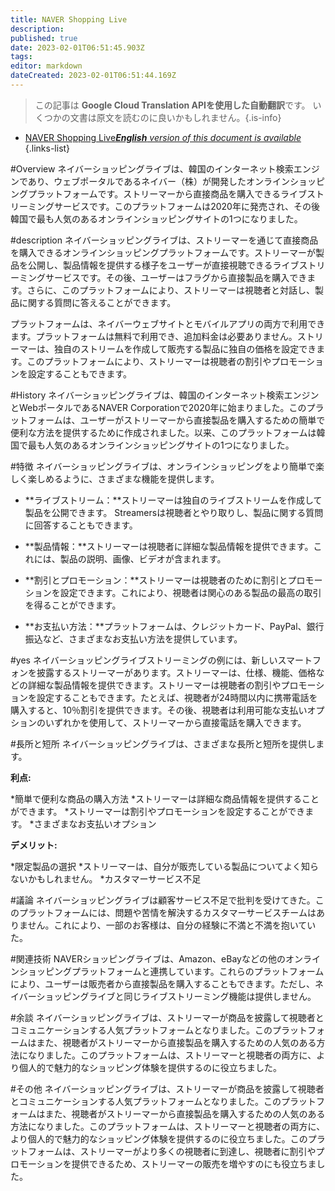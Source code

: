 ```yaml
---
title: NAVER Shopping Live
description: 
published: true
date: 2023-02-01T06:51:45.903Z
tags: 
editor: markdown
dateCreated: 2023-02-01T06:51:44.169Z
---
```


> この記事は **Google Cloud Translation APIを使用した自動翻訳**です。
いくつかの文書は原文を読むのに良いかもしれません。{.is-info}

- [NAVER Shopping Live***English** version of this document is available*](/en/Knowledge-base/Dictionary/naver-shopping-live)
{.links-list}

#Overview
ネイバーショッピングライブは、韓国のインターネット検索エンジンであり、ウェブポータルであるネイバー（株）が開発したオンラインショッピングプラットフォームです。ストリーマーから直接商品を購入できるライブストリーミングサービスです。このプラットフォームは2020年に発売され、その後韓国で最も人気のあるオンラインショッピングサイトの1つになりました。

#description
ネイバーショッピングライブは、ストリーマーを通じて直接商品を購入できるオンラインショッピングプラットフォームです。ストリーマーが製品を公開し、製品情報を提供する様子をユーザーが直接視聴できるライブストリーミングサービスです。その後、ユーザーはフラグから直接製品を購入できます。さらに、このプラットフォームにより、ストリーマーは視聴者と対話し、製品に関する質問に答えることができます。

プラットフォームは、ネイバーウェブサイトとモバイルアプリの両方で利用できます。プラットフォームは無料で利用でき、追加料金は必要ありません。ストリーマーは、独自のストリームを作成して販売する製品に独自の価格を設定できます。このプラットフォームにより、ストリーマーは視聴者の割引やプロモーションを設定することもできます。

#History
ネイバーショッピングライブは、韓国のインターネット検索エンジンとWebポータルであるNAVER Corporationで2020年に始まりました。このプラットフォームは、ユーザーがストリーマーから直接製品を購入するための簡単で便利な方法を提供するために作成されました。以来、このプラットフォームは韓国で最も人気のあるオンラインショッピングサイトの1つになりました。

#特徴
ネイバーショッピングライブは、オンラインショッピングをより簡単で楽しく楽しめるように、さまざまな機能を提供します。

* **ライブストリーム：**ストリーマーは独自のライブストリームを作成して製品を公開できます。 Streamersは視聴者とやり取りし、製品に関する質問に回答することもできます。

* **製品情報：**ストリーマーは視聴者に詳細な製品情報を提供できます。これには、製品の説明、画像、ビデオが含まれます。

* **割引とプロモーション：**ストリーマーは視聴者のために割引とプロモーションを設定できます。これにより、視聴者は関心のある製品の最高の取引を得ることができます。

* **お支払い方法：**プラットフォームは、クレジットカード、PayPal、銀行振込など、さまざまなお支払い方法を提供しています。

#yes
ネイバーショッピングライブストリーミングの例には、新しいスマートフォンを披露するストリーマーがあります。ストリーマーは、仕様、機能、価格などの詳細な製品情報を提供できます。ストリーマーは視聴者の割引やプロモーションを設定することもできます。たとえば、視聴者が24時間以内に携帯電話を購入すると、10％割引を提供できます。その後、視聴者は利用可能な支払いオプションのいずれかを使用して、ストリーマーから直接電話を購入できます。

#長所と短所
ネイバーショッピングライブは、さまざまな長所と短所を提供します。

**利点:**

*簡単で便利な商品の購入方法
*ストリーマーは詳細な商品情報を提供することができます。
*ストリーマーは割引やプロモーションを設定することができます。
*さまざまなお支払いオプション

**デメリット:**

*限定製品の選択
*ストリーマーは、自分が販売している製品についてよく知らないかもしれません。
*カスタマーサービス不足

#議論
ネイバーショッピングライブは顧客サービス不足で批判を受けてきた。このプラットフォームには、問題や苦情を解決するカスタマーサービスチームはありません。これにより、一部のお客様は、自分の経験に不満と不満を抱いていた。

#関連技術
NAVERショッピングライブは、Amazon、eBayなどの他のオンラインショッピングプラットフォームと連携しています。これらのプラットフォームにより、ユーザーは販売者から直接製品を購入することもできます。ただし、ネイバーショッピングライブと同じライブストリーミング機能は提供しません。

#余談
ネイバーショッピングライブは、ストリーマーが商品を披露して視聴者とコミュニケーションする人気プラットフォームとなりました。このプラットフォームはまた、視聴者がストリーマーから直接製品を購入するための人気のある方法になりました。このプラットフォームは、ストリーマーと視聴者の両方に、より個人的で魅力的なショッピング体験を提供するのに役立ちました。

#その他
ネイバーショッピングライブは、ストリーマーが商品を披露して視聴者とコミュニケーションする人気プラットフォームとなりました。このプラットフォームはまた、視聴者がストリーマーから直接製品を購入するための人気のある方法になりました。このプラットフォームは、ストリーマーと視聴者の両方に、より個人的で魅力的なショッピング体験を提供するのに役立ちました。このプラットフォームは、ストリーマーがより多くの視聴者に到達し、視聴者に割引やプロモーションを提供できるため、ストリーマーの販売を増やすのにも役立ちました。